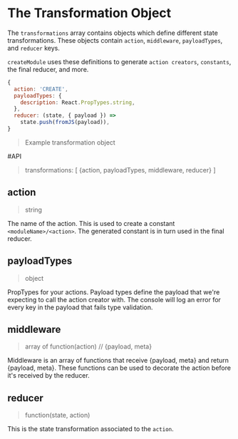 # The Transformation Object

The `transformations` array contains objects which define different state transformations. These objects contain `action`, `middleware`, `payloadTypes`, and `reducer` keys. 

`createModule` uses these definitions to generate `action creators`, `constants`, the final reducer, and more.

```js
{
  action: 'CREATE',
  payloadTypes: {
    description: React.PropTypes.string,
  },
  reducer: (state, { payload }) =>
    state.push(fromJS(payload)),
}
```
> Example transformation object

#API
> transformations: [ {action, payloadTypes, middleware, reducer} ]

## action
> string

The name of the action. This is used to create a constant `<moduleName>/<action>`. The generated constant is in turn used in the final reducer.

## payloadTypes
> object

PropTypes for your actions. Payload types define the payload that we're expecting to call the action creator with. The console will log an error for every key in the payload that fails type validation.

## middleware
> array of function(action) // {payload, meta}

Middleware is an array of functions that receive {payload, meta} and return {payload, meta}. These functions can be used to decorate the action before it's received by the reducer.

## reducer
> function(state, action)

This is the state transformation associated to the `action`.